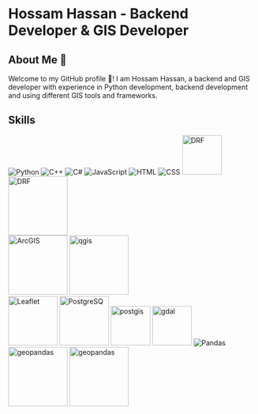 # Hossam Hassan - Backend Developer & GIS Developer   

## About Me 📌
Welcome to my GitHub profile 👋! 
I am Hossam Hassan, a backend and GIS developer with experience in Python development, backend development and using different GIS tools and frameworks.
## Skills

  ![Python](https://img.icons8.com/color/48/000000/python.png) 
  ![C++](https://img.icons8.com/color/48/000000/c-plus-plus-logo.png) 
  ![C#](https://jelvix.com/wp-content/uploads/2021/01/c-uses.png)
  ![JavaScript](https://img.icons8.com/color/48/000000/javascript.png) 
  ![HTML](https://img.icons8.com/color/48/000000/html-5.png) 
  ![CSS](https://img.icons8.com/color/48/000000/css3.png) 
  <img src="https://www.djangoproject.com/m/img/logos/django-logo-positive.png" alt="DRF" width="80"/>  
  <img src="https://www.django-rest-framework.org/img/logo.png" alt="DRF" width="120"/>  
  <img src="https://roi4cio.com/uploads/roi/company/ESRI.png" alt="ArcGIS" width="120"/> 
  <img src="https://qgis.org/en/_downloads/b738556101ca15d573f1a7e334e33407/qgis-logo.png" alt="qgis" width="120"/>  
  <img src="https://upload.wikimedia.org/wikipedia/commons/thumb/1/13/Leaflet_logo.svg/2560px-Leaflet_logo.svg.png" alt="Leaflet" width="100"/> 
  <img src="https://encrypted-tbn0.gstatic.com/images?q=tbn:ANd9GcRpmh2lpeUbnwFa4s9_DrqSujEPMfqn6IL8eJuEX1r6Dw&s" alt="PostgreSQ" width="100"/>
  <img src="https://upload.wikimedia.org/wikipedia/commons/7/7b/Logo_square_postgis.png" alt="postgis" width="80"/> 
  <img src="https://upload.wikimedia.org/wikipedia/commons/thumb/d/df/GDALLogoColor.svg/1200px-GDALLogoColor.svg.png" alt="gdal" width="80"/> 
  ![Pandas](https://img.icons8.com/color/48/000000/pandas.png) 
  <img src="https://geopandas.org/en/v0.14.1/_images/geopandas_logo.png" alt="geopandas" width="120"/> 
  <img src="https://i0.wp.com/datavision.net.au/wp-content/uploads/2018/05/arcpy.png?fit=559%2C205&ssl=1" alt="geopandas" width="120"/> 
